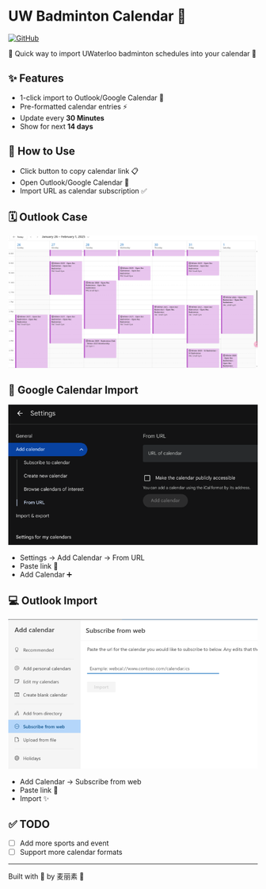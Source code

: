 # UW Badminton Calendar 🏸

[![GitHub](https://img.shields.io/badge/github-%23121011.svg?style=for-the-badge&logo=github&logoColor=white&style=flat)](https://matt-v50.github.io/uw-warriors-calendar/)

🥳 Quick way to import UWaterloo badminton schedules into your calendar 📆

## ✨ Features
- 1-click import to Outlook/Google Calendar 🔄
- Pre-formatted calendar entries ⚡️
- Update every **30 Minutes**
- Show for next **14 days**

## 🚀 How to Use
- Click button to copy calendar link 📋
- Open Outlook/Google Calendar 📅
- Import URL as calendar subscription ✅

## 🗓️ Outlook Case 

![Demo](img/demo.png)


## 📲 Google Calendar Import
![Import to Google Calendar](img/google.png)
- Settings → Add Calendar → From URL
- Paste link 📍
- Add Calendar ➕

## 💻 Outlook Import
![Import to Outlook Calendar](img/outlook.png)
- Add Calendar → Subscribe from web
- Paste link 📍
- Import ✨

## :white_check_mark: TODO

- [ ] Add more sports and event
- [ ] Support more calendar formats

---
Built with 🏸 by 麦丽素 🦡
